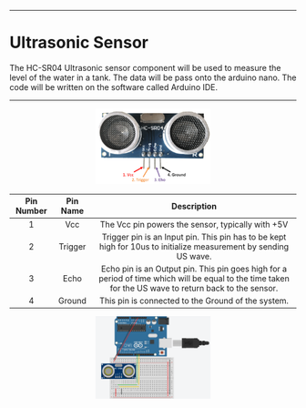 ___
# Ultrasonic Sensor

The HC-SR04 Ultrasonic sensor component will be used to measure the level of the water in a tank. The data will be pass 
onto the arduino nano. The code will be written on the software called Arduino IDE.
___
<p align="center">
    <img src="images/Ultrasonic.png" width="40%">
</p>

**Pin Number**|**Pin Name**|**Description**
:-----:|:-----:|:-----:
1|Vcc|The Vcc pin powers the sensor, typically with +5V
2|Trigger|Trigger pin is an Input pin. This pin has to be kept high for 10us to initialize measurement by sending US wave.
3|Echo|Echo pin is an Output pin. This pin goes high for a period of time which will be equal to the time taken for the US wave to return back to the sensor.
4|Ground|This pin is connected to the Ground of the system.

<p align="center">
    <img src="images/ultraArduino.jpg" width="40%">
</p>